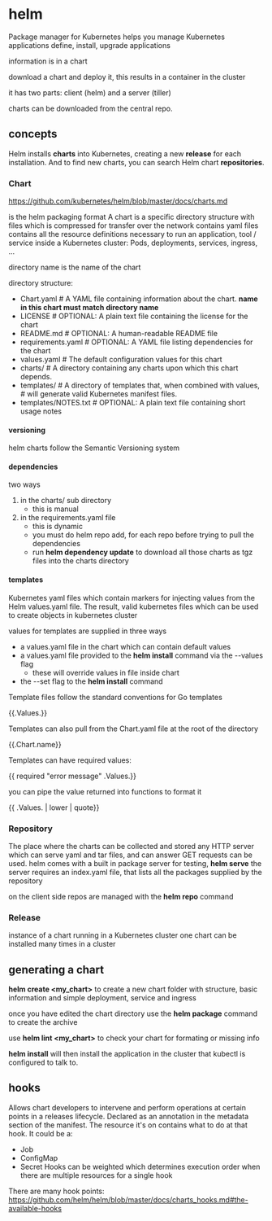 # helm

Package manager for Kubernetes
helps you manage Kubernetes applications
define, install, upgrade applications

information is in a chart

download a chart and deploy it, this results in a container in the cluster

it has two parts: client (helm) and a server (tiller)

charts can be downloaded from the central repo.

## concepts

Helm installs **charts** into Kubernetes, creating a new **release** for each installation. And to find new charts, you can search Helm chart **repositories**.

### Chart

https://github.com/kubernetes/helm/blob/master/docs/charts.md

is the helm packaging format
A chart is a specific directory structure with files which is compressed for transfer over the network
contains yaml files
contains all the resource definitions necessary to run an application, tool / service inside a Kubernetes cluster: Pods, deployments, services, ingress, ...

directory name is the name of the chart

directory structure:

* Chart.yaml          # A YAML file containing information about the chart. **name in this chart must match directory name**
* LICENSE             # OPTIONAL: A plain text file containing the license for the chart
* README.md           # OPTIONAL: A human-readable README file
* requirements.yaml   # OPTIONAL: A YAML file listing dependencies for the chart
* values.yaml         # The default configuration values for this chart
* charts/             # A directory containing any charts upon which this chart depends.
* templates/          # A directory of templates that, when combined with values,
                      # will generate valid Kubernetes manifest files.
* templates/NOTES.txt # OPTIONAL: A plain text file containing short usage notes

#### versioning

helm charts follow the Semantic Versioning system

#### dependencies

two ways

1. in the charts/ sub directory
   * this is manual
2. in the requirements.yaml file
   * this is dynamic
   * you must do helm repo add, for each repo before trying to pull the dependencies
   * run **helm dependency update** to download all those charts as tgz files into the charts directory

#### templates

Kubernetes yaml files which contain markers for injecting values from the Helm values.yaml file.
The result, valid kubernetes files which can be used to create objects in kubernetes cluster

values for templates are supplied in three ways

* a values.yaml file in the chart which can contain default values
* a values.yaml file provided to the **helm install** command via the --values flag
  * these will override values in file inside chart
* the --set flag to the **helm install** command

Template files follow the standard conventions for Go templates

{{.Values.<specific attribute>}}

Templates can also pull from the Chart.yaml file at the root of the directory

{{.Chart.name}}

Templates can have required values:

{{ required "error message" .Values.<blah>}}

you can pipe the value returned into functions to format it

{{ .Values.<mine> | lower | quote}}

### Repository

The place where the charts can be collected and stored
any HTTP server which can serve yaml and tar files, and can answer GET requests can be used.
helm comes with a built in package server for testing, **helm serve**
the server requires an index.yaml file, that lists all the packages supplied by the repository

on the client side repos are managed with the **helm repo** command

### Release

instance of a chart running in a Kubernetes cluster
one chart can be installed many times in a cluster

## generating a chart

**helm create <my_chart>** to create a new chart folder with structure, basic information and simple deployment, service and ingress

once you have edited the chart directory use the **helm package** command to create the archive

use **helm lint <my_chart>** to check your chart for formating or missing info

**helm install** will then install the application in the cluster that kubectl is configured to talk to.

## hooks

Allows chart developers to intervene and perform operations at certain points in a releases lifecycle.
Declared as an annotation in the metadata section of the manifest.
The resource it's on contains what to do at that hook.
It could be a:
* Job
* ConfigMap
* Secret
Hooks can be weighted which determines execution order when there are multiple resources for a single hook

There are many hook points: https://github.com/helm/helm/blob/master/docs/charts_hooks.md#the-available-hooks

